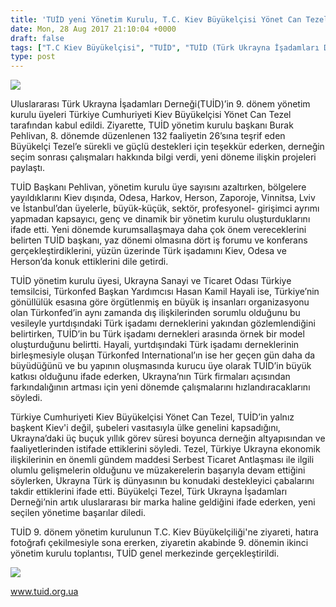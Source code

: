 ```yaml
---
title: 'TUİD yeni Yönetim Kurulu, T.C. Kiev Büyükelçisi Yönet Can Tezel’i ziyaret etti'
date: Mon, 28 Aug 2017 21:10:04 +0000
draft: false
tags: ["T.C Kiev Büyükelçisi", "TUİD", "TUİD (Türk Ukrayna İşadamları Derneği)", "Yönet Can Tezel", "yönetim kurulu"]
type: post
---
```


![](http://burakpehlivan.org/wp-content/uploads/2017/08/IMG_7809-3-Копировать.jpg)




Uluslararası Türk Ukrayna İşadamları Derneği(TUİD)’in 9. dönem yönetim kurulu üyeleri Türkiye Cumhuriyeti Kiev Büyükelçisi Yönet Can Tezel tarafından kabul edildi. Ziyarette, TUİD yönetim kurulu başkanı Burak Pehlivan, 8. dönemde düzenlenen 132 faaliyetin 26’sına teşrif eden Büyükelçi Tezel’e sürekli ve güçlü destekleri için teşekkür ederken, derneğin seçim sonrası çalışmaları hakkında bilgi verdi, yeni döneme ilişkin projeleri paylaştı. 




TUİD Başkanı Pehlivan, yönetim kurulu üye sayısını azaltırken, bölgelere yayıldıklarını Kiev dışında, Odesa, Harkov, Herson, Zaporoje, Vinnitsa, Lviv ve İstanbul’dan üyelerle, büyük-küçük, sektör, profesyonel- girişimci ayrımı yapmadan kapsayıcı, genç ve dinamik bir yönetim kurulu oluşturduklarını ifade etti. Yeni dönemde kurumsallaşmaya daha çok önem vereceklerini belirten TUİD başkanı, yaz dönemi olmasına dört iş forumu ve konferans gerçekleştirdiklerini, yüzün üzerinde Türk işadamını Kiev, Odesa ve Herson’da konuk ettiklerini dile getirdi.




TUİD yönetim kurulu üyesi, Ukrayna Sanayi ve Ticaret Odası Türkiye temsilcisi, Türkonfed Başkan Yardımcısı Hasan Kamil Hayali ise, Türkiye’nin gönüllülük esasına göre örgütlenmiş en büyük iş insanları organizasyonu olan Türkonfed’in aynı zamanda dış ilişkilerinden sorumlu olduğunu bu vesileyle yurtdışındaki Türk işadamı derneklerini yakından gözlemlendiğini belirtirken, TUİD’in bu Türk işadamı dernekleri arasında örnek bir model oluşturduğunu belirtti. Hayali, yurtdışındaki Türk işadamı derneklerinin birleşmesiyle oluşan Türkonfed International’ın ise her geçen gün daha da büyüdüğünü ve bu yapının oluşmasında kurucu üye olarak TUİD’in büyük katkısı olduğunu ifade ederken, Ukrayna’nın Türk firmaları açısından farkındalığının artması için yeni dönemde çalışmalarını hızlandıracaklarını söyledi.




Türkiye Cumhuriyeti Kiev Büyükelçisi Yönet Can Tezel, TUİD’in yalnız başkent Kiev'i değil, şubeleri vasıtasıyla ülke genelini kapsadığını, Ukrayna’daki üç buçuk yıllık görev süresi boyunca derneğin altyapısından ve faaliyetlerinden istifade ettiklerini söyledi. Tezel, Türkiye Ukrayna ekonomik ilişkilerinin en önemli gündem maddesi Serbest Ticaret Antlaşması ile ilgili olumlu gelişmelerin olduğunu ve müzakerelerin başarıyla devam ettiğini söylerken, Ukrayna Türk iş dünyasının bu konudaki destekleyici çabalarını takdir ettiklerini ifade etti. Büyükelçi Tezel, Türk Ukrayna İşadamları Derneği’nin artık uluslararası bir marka haline geldiğini ifade ederken, yeni seçilen yönetime başarılar diledi.




TUİD 9. dönem yönetim kurulunun T.C. Kiev Büyükelçiliği'ne ziyareti, hatıra fotoğrafı çekilmesiyle sona ererken, ziyaretin akabinde 9. dönemin ikinci yönetim kurulu toplantısı, TUİD genel merkezinde gerçekleştirildi. 


![](http://burakpehlivan.org/wp-content/uploads/2017/08/IMG_7812-5-Копировать.jpg)

www.tuid.org.ua